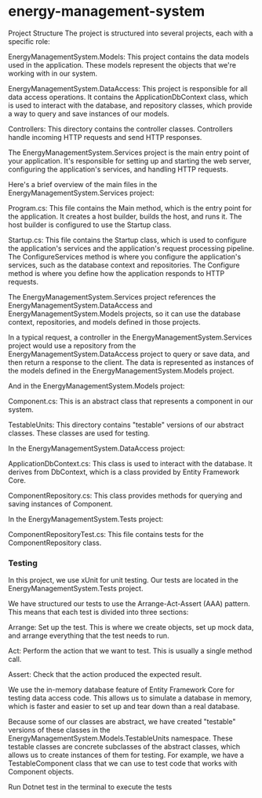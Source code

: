 # energy-management-system
Project Structure
The project is structured into several projects, each with a specific role:

EnergyManagementSystem.Models: This project contains the data models used in the application. These models represent the objects that we're working with in our system.

EnergyManagementSystem.DataAccess: This project is responsible for all data access operations. It contains the ApplicationDbContext class, which is used to interact with the database, and repository classes, which provide a way to query and save instances of our models.

Controllers: This directory contains the controller classes. Controllers handle incoming HTTP requests and send HTTP responses.

The EnergyManagementSystem.Services project is the main entry point of your application. It's responsible for setting up and starting the web server, configuring the application's services, and handling HTTP requests.

Here's a brief overview of the main files in the EnergyManagementSystem.Services project:

Program.cs: This file contains the Main method, which is the entry point for the application. It creates a host builder, builds the host, and runs it. The host builder is configured to use the Startup class.

Startup.cs: This file contains the Startup class, which is used to configure the application's services and the application's request processing pipeline. The ConfigureServices method is where you configure the application's services, such as the database context and repositories. The Configure method is where you define how the application responds to HTTP requests.

The EnergyManagementSystem.Services project references the EnergyManagementSystem.DataAccess and EnergyManagementSystem.Models projects, so it can use the database context, repositories, and models defined in those projects.

In a typical request, a controller in the EnergyManagementSystem.Services project would use a repository from the EnergyManagementSystem.DataAccess project to query or save data, and then return a response to the client. The data is represented as instances of the models defined in the EnergyManagementSystem.Models project.

And in the EnergyManagementSystem.Models project:

Component.cs: This is an abstract class that represents a component in our system.

TestableUnits: This directory contains "testable" versions of our abstract classes. These classes are used for testing.

In the EnergyManagementSystem.DataAccess project:

ApplicationDbContext.cs: This class is used to interact with the database. It derives from DbContext, which is a class provided by Entity Framework Core.

ComponentRepository.cs: This class provides methods for querying and saving instances of Component.

In the EnergyManagementSystem.Tests project:

ComponentRepositoryTest.cs: This file contains tests for the ComponentRepository class.


### Testing
In this project, we use xUnit for unit testing. Our tests are located in the EnergyManagementSystem.Tests project.

We have structured our tests to use the Arrange-Act-Assert (AAA) pattern. This means that each test is divided into three sections:

Arrange: Set up the test. This is where we create objects, set up mock data, and arrange everything that the test needs to run.

Act: Perform the action that we want to test. This is usually a single method call.

Assert: Check that the action produced the expected result.

We use the in-memory database feature of Entity Framework Core for testing data access code. This allows us to simulate a database in memory, which is faster and easier to set up and tear down than a real database.

Because some of our classes are abstract, we have created "testable" versions of these classes in the EnergyManagementSystem.Models.TestableUnits namespace. These testable classes are concrete subclasses of the abstract classes, which allows us to create instances of them for testing. For example, we have a TestableComponent class that we can use to test code that works with Component objects.

Run Dotnet test in the terminal to execute the tests